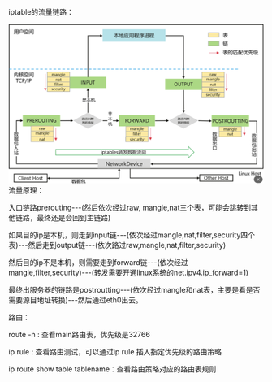 iptable的流量链路：

![img](image/iptables/1709711269861.png)流量原理：

入口链路prerouting---(然后依次经过raw, mangle,nat三个表，可能会跳转到其他链路，最终还是会回到主链路)

如果目的ip是本机，则走到input链---(依次经过mangle,nat,filter,security四个表)---然后走到output链---(依次路过raw,mangle,nat,filter,security)

然后目的ip不是本机，则需要走到forward链---(依次经过mangle,filter,security)---(转发需要开通linux系统的net.ipv4.ip_forward=1)

最终出服务器的链路是postroutting---(依次经过mangle和nat表，主要是看是否需要源目地址转换)---然后通过eth0出去。


路由：

route -n : 查看main路由表，优先级是32766

ip  rule :  查看路由测试，可以通过ip  rule 插入指定优先级的路由策略

ip  route  show   table  tablename：查看路由策略对应的路由表规则

